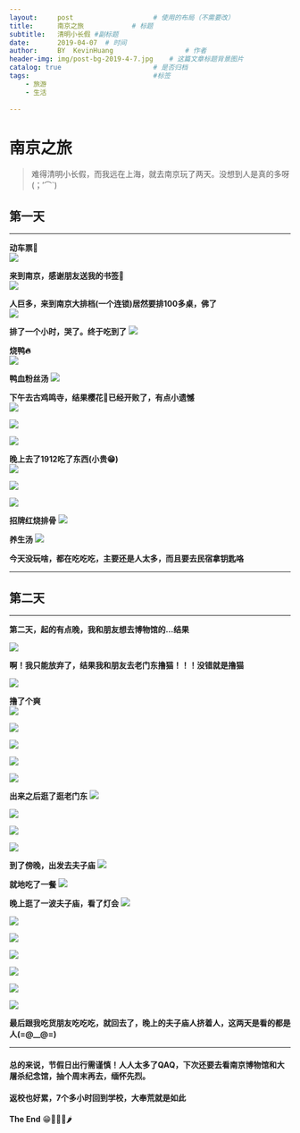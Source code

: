 ```yaml
---
layout:     post   				    # 使用的布局（不需要改）
title:      南京之旅			# 标题 
subtitle:   清明小长假 #副标题
date:       2019-04-07	# 时间
author:     BY 	KevinHuang					# 作者
header-img: img/post-bg-2019-4-7.jpg 	# 这篇文章标题背景图片
catalog: true 						# 是否归档
tags:								#标签
    - 旅游
    - 生活
    
---
```


# 南京之旅
>难得清明小长假，而我远在上海，就去南京玩了两天。没想到人是真的多呀(；′⌒`) 

## 第一天  
---  


**动车票**🏃  
![](https://ws2.sinaimg.cn/large/006tNc79ly1g1uf734tghj30iu0e8nde.jpg)  

**来到南京，感谢朋友送我的书签**🔖  
![](https://ws3.sinaimg.cn/large/006tNc79ly1g1uf7zx4xjj30u01404qp.jpg)  

**人巨多，来到南京大排档(一个连锁)居然要排100多桌，佛了**  
![](https://ws1.sinaimg.cn/large/006tNc79ly1g1uffi0a5zj30u0140kjl.jpg)  

**排了一个小时，哭了。终于吃到了** 
![](https://ws1.sinaimg.cn/large/006tNc79ly1g1ufhsiuzaj30u0140kjl.jpg)  

**烧鸭🔥**  
![](https://ws4.sinaimg.cn/large/006tNc79ly1g1ufjx43wdj30u0140npd.jpg)  

**鸭血粉丝汤**
![](https://ws4.sinaimg.cn/large/006tNc79ly1g1ufkr2swfj30u0140hdt.jpg)  

**下午去古鸡鸣寺，结果樱花🌸已经开败了，有点小遗憾**  
![](https://ws4.sinaimg.cn/large/006tNc79ly1g1uflr5un0j30u0140b2a.jpg)  

![](https://ws3.sinaimg.cn/large/006tNc79ly1g1ufm36lk8j31400u0npf.jpg)  

![](https://ws4.sinaimg.cn/large/006tNc79ly1g1ufmrmwspj31400u0npe.jpg)  

**晚上去了1912吃了东西(小贵😁)**  
![](https://ws1.sinaimg.cn/large/006tNc79ly1g1ufq2hq1vj31400u0qv5.jpg)  
  
![](https://ws1.sinaimg.cn/large/006tNc79ly1g1ufq4d2yqj31400u0x6p.jpg)  

![](https://ws3.sinaimg.cn/large/006tNc79ly1g1ufqmf58tj31400u0b2a.jpg)  

**招牌红烧排骨**
![](https://ws1.sinaimg.cn/large/006tNc79ly1g1ufqjrhy0j30u0140hdt.jpg)  

**养生汤**
![](https://ws3.sinaimg.cn/large/006tNc79ly1g1ufrp5eedj30u01404qp.jpg)  

**今天没玩啥，都在吃吃吃，主要还是人太多，而且要去民宿拿钥匙咯**  

---  

## 第二天  
---  

**第二天，起的有点晚，我和朋友想去博物馆的...结果**  
  
![](https://ws4.sinaimg.cn/large/006tNc79ly1g1ufur43bhj31hr0u0npe.jpg)  

**啊！我只能放弃了，结果我和朋友去老门东撸猫！！！没错就是撸猫**  

![](https://ws3.sinaimg.cn/large/006tNc79ly1g1ufxpf66zj30u01404oz.jpg)  

**撸了个爽**  
![](https://ws4.sinaimg.cn/large/006tNc79ly1g1ufyguh2fj30u01404qp.jpg)  

![](https://ws2.sinaimg.cn/large/006tNc79ly1g1ufz8gf1dj31400u0e82.jpg)  

![](https://ws4.sinaimg.cn/large/006tNc79ly1g1ug0aycl5j31400u0u0x.jpg)  

![](https://ws4.sinaimg.cn/large/006tNc79ly1g1ufzr8l8gj31440u0hdu.jpg)  

![](https://ws1.sinaimg.cn/large/006tNc79ly1g1ug1i1qsgj30u0140kjl.jpg)  
  
**出来之后逛了逛老门东**
![](https://ws4.sinaimg.cn/large/006tNc79ly1g1ug2pqrmmj30k00zkjuf.jpg)  

![](https://ws2.sinaimg.cn/large/006tNc79ly1g1ug3ovrzhj30u01401ky.jpg)  

![](https://ws4.sinaimg.cn/large/006tNc79ly1g1ug3z9vttj31400u0qv5.jpg)  

![](https://ws2.sinaimg.cn/large/006tNc79ly1g1ug446dfaj30u0140u0x.jpg)  

**到了傍晚，出发去夫子庙**
![](https://ws4.sinaimg.cn/large/006tNc79ly1g1ug633bi8j31400u0x6p.jpg)  

**就地吃了一餐**
![](https://ws3.sinaimg.cn/large/006tNc79ly1g1ug6vbiqpj30u0140npd.jpg)  

**晚上逛了一波夫子庙，看了灯会**
![](https://ws1.sinaimg.cn/large/006tNc79ly1g1ug8a3gb8j31400u01ky.jpg)  

![](https://ws1.sinaimg.cn/large/006tNc79ly1g1ug86yb6mj30u0140x6p.jpg)  

![](https://ws1.sinaimg.cn/large/006tNc79ly1g1ug8t8pdzj31400u0hdt.jpg)  

![](https://ws3.sinaimg.cn/large/006tNc79ly1g1ug9cfukij30u0140b29.jpg)

![](https://ws3.sinaimg.cn/large/006tNc79ly1g1ug97qjygj31400u07wi.jpg)  

![](https://ws1.sinaimg.cn/large/006tNc79ly1g1ugafumq8j30u01407wh.jpg)

![](https://ws3.sinaimg.cn/large/006tNc79ly1g1uga74xi4j30u0140qv5.jpg)  

**最后跟我吃货朋友吃吃吃，就回去了，晚上的夫子庙人挤着人，这两天是看的都是人(=@__@=)**  

---


#### 总的来说，节假日出行需谨慎！人人太多了QAQ，下次还要去看南京博物馆和大屠杀纪念馆，抽个周末再去，缅怀先烈。  

#### 返校也好累，7个多小时回到学校，大奉荒就是如此  

**The End**
😁🐯🦈🐝🌶

  
  

  

  


